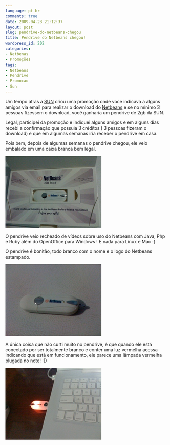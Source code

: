 ```yaml
---
language: pt-br
comments: true
date: 2009-04-23 21:12:37
layout: post
slug: pendrive-do-netbeans-chegou
title: Pendrive do Netbeans chegou!
wordpress_id: 202
categories:
- Netbenas
- Promoções
tags:
- Netbeans
- Pendrive
- Promocao
- Sun
---
```


Um tempo atras a [SUN](http://br.sun.com/) criou uma promoção onde voce indicava a alguns amigos via email para realizar o download do [Netbeans](http://www.netbeans.org/) e se no mínimo 3 pessoas fizessem o download, você ganharia um pendrive de 2gb da SUN.

Legal, participei da promoção e indiquei alguns amigos e em alguns dias recebi a confirmação que possuia 3 créditos ( 3 pessoas fizeram o download) e que em algumas semanas iria receber o pendrive em casa.

Pois bem, depois de algumas semanas o pendrive chegou, ele veio embalado em uma caixa branca bem legal.

![img_0106](/images/2009/04/img_0106.jpg)

O pendrive veio recheado de vídeos sobre uso do Netbeans com Java, Php e Ruby além do OpenOffice para Windows ! E nada para Linux e Mac :(

O pendrive é bonitão, todo branco com o nome e o logo do Netbeans estampado.

![img_0109](/images/2009/04/img_0109.jpg)

A única coisa que não curti muito no pendrive, é que quando ele está conectado por ser totalmente branco e conter uma luz vermelha acessa indicando que está em funcionamento, ele parece uma lâmpada vermelha plugada no note! :D

![img_0108](/images/2009/04/img_0108.jpg)